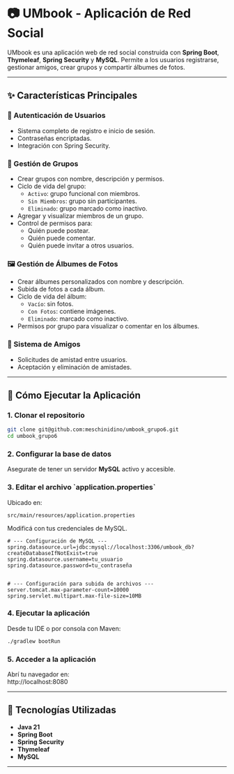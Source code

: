 # 📷 UMbook - Aplicación de Red Social

UMbook es una aplicación web de red social construida con **Spring Boot**, **Thymeleaf**, **Spring Security** y **MySQL**. Permite a los usuarios registrarse, gestionar amigos, crear grupos y compartir álbumes de fotos.

---

## ✨ Características Principales

### 🔐 Autenticación de Usuarios
- Sistema completo de registro e inicio de sesión.
- Contraseñas encriptadas.
- Integración con Spring Security.

### 👥 Gestión de Grupos
- Crear grupos con nombre, descripción y permisos.
- Ciclo de vida del grupo:
    - `Activo`: grupo funcional con miembros.
    - `Sin Miembros`: grupo sin participantes.
    - `Eliminado`: grupo marcado como inactivo.
- Agregar y visualizar miembros de un grupo.
- Control de permisos para:
    - Quién puede postear.
    - Quién puede comentar.
    - Quién puede invitar a otros usuarios.

### 🖼️ Gestión de Álbumes de Fotos
- Crear álbumes personalizados con nombre y descripción.
- Subida de fotos a cada álbum.
- Ciclo de vida del álbum:
    - `Vacío`: sin fotos.
    - `Con Fotos`: contiene imágenes.
    - `Eliminado`: marcado como inactivo.
- Permisos por grupo para visualizar o comentar en los álbumes.

### 🤝 Sistema de Amigos
- Solicitudes de amistad entre usuarios.
- Aceptación y eliminación de amistades.

---

## 🚀 Cómo Ejecutar la Aplicación

### 1. Clonar el repositorio
````bash
git clone git@github.com:meschinidino/umbook_grupo6.git
cd umbook_grupo6
````

### 2. Configurar la base de datos
Asegurate de tener un servidor **MySQL** activo y accesible.

### 3. Editar el archivo \`application.properties\`
Ubicado en:
````
src/main/resources/application.properties
````
Modificá con tus credenciales de MySQL.

````properties
# --- Configuración de MySQL ---
spring.datasource.url=jdbc:mysql://localhost:3306/umbook_db?createDatabaseIfNotExist=true
spring.datasource.username=tu_usuario
spring.datasource.password=tu_contraseña


# --- Configuración para subida de archivos ---
server.tomcat.max-parameter-count=10000
spring.servlet.multipart.max-file-size=10MB
````

### 4. Ejecutar la aplicación
Desde tu IDE o por consola con Maven:
````bash
./gradlew bootRun
````

### 5. Acceder a la aplicación
Abrí tu navegador en:  
http://localhost:8080

---

## 🧱 Tecnologías Utilizadas

- **Java 21**
- **Spring Boot**
- **Spring Security**
- **Thymeleaf**
- **MySQL**

---